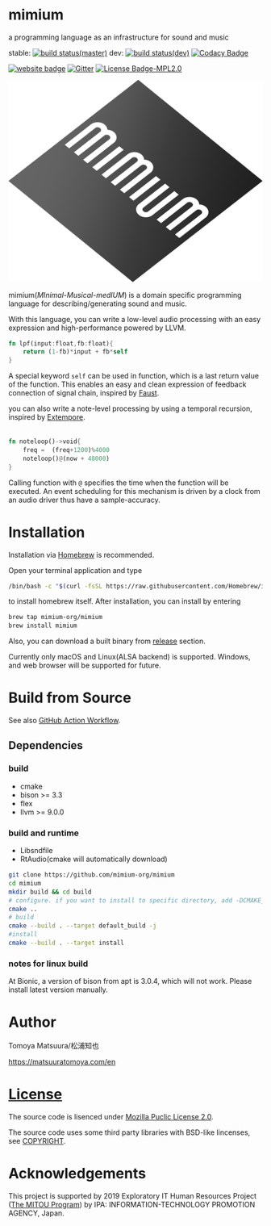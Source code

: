 # mimium

a programming language as an infrastructure for sound and music

stable: [![build status(master)](https://github.com/mimium-org/mimium/workflows/build%20&%20test/badge.svg?branch=master)](https://github.com/mimium-org/mimium/actions) dev: [![build status(dev)](https://github.com/mimium-org/mimium/workflows/build%20&%20test/badge.svg?branch=dev)](https://github.com/mimium-org/mimium/actions) [![Codacy Badge](https://api.codacy.com/project/badge/Grade/de5190beb61f4ea9a337becdb21f8328)](https://www.codacy.com/manual/tomoyanonymous/mimium?utm_source=github.com&amp;utm_medium=referral&amp;utm_content=tomoyanonymous/mimium&amp;utm_campaign=Badge_Grade) 

[![website badge](https://img.shields.io/badge/mimium.org-Website-d6eff7)](https://mimium.org) [![Gitter](https://badges.gitter.im/mimium-dev/community.svg)](https://gitter.im/mimium-dev/community?utm_source=badge&utm_medium=badge&utm_campaign=pr-badge) [![License Badge-MPL2.0](https://img.shields.io/badge/LICENSE-MPLv2.0-blue)](./LICENSE.md)

![mimium_logo_slanted](./mimium_logo_slant.svg)

mimium(*MInimal-Musical-medIUM*) is a domain specific programming language for describing/generating sound and music.

With this language, you can write a low-level audio processing with an easy expression and high-performance powered by LLVM.

```rust
fn lpf(input:float,fb:float){    
    return (1-fb)*input + fb*self
}
```

A special keyword `self` can be used in function, which is a last return value of the function.
This enables an easy and clean expression of feedback connection of signal chain, inspired by [Faust](https://faust.grame.fr).

you can also write a note-level processing by using a temporal recursion, inspired by [Extempore](https://extemporelang.github.io/).

```rust

fn noteloop()->void{
    freq =  (freq+1200)%4000
    noteloop()@(now + 48000)
}

```

Calling function with `@` specifies the time when the function will be executed.
An event scheduling for this mechanism is driven by a clock from an audio driver thus have a sample-accuracy.

<!-- More specific info about language is currently in [design](design/design-proposal.md) section. -->

# Installation

Installation via [Homebrew](https://brew.sh/) is recommended.

Open your terminal application and type 

```sh
/bin/bash -c "$(curl -fsSL https://raw.githubusercontent.com/Homebrew/install/master/install.sh)" 
```

to install homebrew itself. After installation, you can install by entering

```sh
brew tap mimium-org/mimium
brew install mimium
```

Also, you can download a built binary from [release](https://github.com/mimium-org/mimium/releases) section.

Currently only macOS and Linux(ALSA backend) is supported. Windows, and web browser will be supported for future.

# Build from Source

See also [GitHub Action Workflow](https://github.com/mimium-org/mimium/blob/dev/.github/workflows/build_and_test.yml).

## Dependencies

### build 

- cmake
- bison >= 3.3
- flex
- llvm >= 9.0.0

### build and runtime

- Libsndfile
- RtAudio(cmake will automatically download)

```sh
git clone https://github.com/mimium-org/mimium
cd mimium
mkdir build && cd build
# configure. if you want to install to specific directory, add -DCMAKE_INSTALL_PREFIX=/your/directory
cmake .. 
# build
cmake --build . --target default_build -j
#install
cmake --build . --target install
```

### notes for linux build

At Bionic, a version of bison from apt is 3.0.4, which will not work. Please install latest version manually.

# Author

Tomoya Matsuura/松浦知也

<https://matsuuratomoya.com/en>

# [License](LICENSE.md)

The source code is lisenced under [Mozilla Puclic License 2.0](LICENSE.md).

The source code uses some third party libraries with BSD-like lincenses, see [COPYRIGHT](./COPYRIGHT).

# Acknowledgements

This project is supported by 2019 Exploratory IT Human Resources Project ([The MITOU Program](https://www.ipa.go.jp/jinzai/mitou/portal_index.html)) by IPA: INFORMATION-TECHNOLOGY PROMOTION AGENCY, Japan.